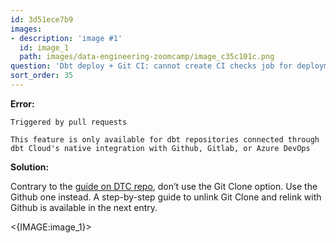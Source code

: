 ```yaml
---
id: 3d51ece7b9
images:
- description: 'image #1'
  id: image_1
  path: images/data-engineering-zoomcamp/image_c35c101c.png
question: 'Dbt deploy + Git CI: cannot create CI checks job for deployment to Production'
sort_order: 35
---
```


**Error:**

```
Triggered by pull requests

This feature is only available for dbt repositories connected through dbt Cloud's native integration with Github, Gitlab, or Azure DevOps
```

**Solution:**

Contrary to the [guide on DTC repo](https://github.com/DataTalksClub/data-engineering-zoomcamp/blob/main/04-analytics-engineering/dbt_cloud_setup.md), don’t use the Git Clone option. Use the Github one instead. A step-by-step guide to unlink Git Clone and relink with Github is available in the next entry.

<{IMAGE:image_1}>
